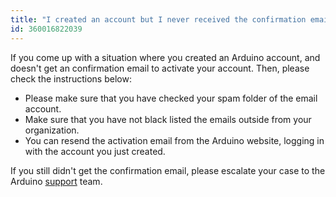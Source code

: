 ```yaml
---
title: "I created an account but I never received the confirmation email, how can I confirm my account?"
id: 360016822039
---
```


If you come up with a situation where you created an Arduino account, and doesn't get an confirmation email to activate your account. Then, please check the instructions below:

* Please make sure that you have checked your spam folder of the email account.
* Make sure that you have not black listed the emails outside from your organization.
* You can resend the activation email from the Arduino website, logging in with the account you just created.

If you still didn't get the confirmation email, please escalate your case to the Arduino [support](https://www.arduino.cc/en/contact-us) team.
